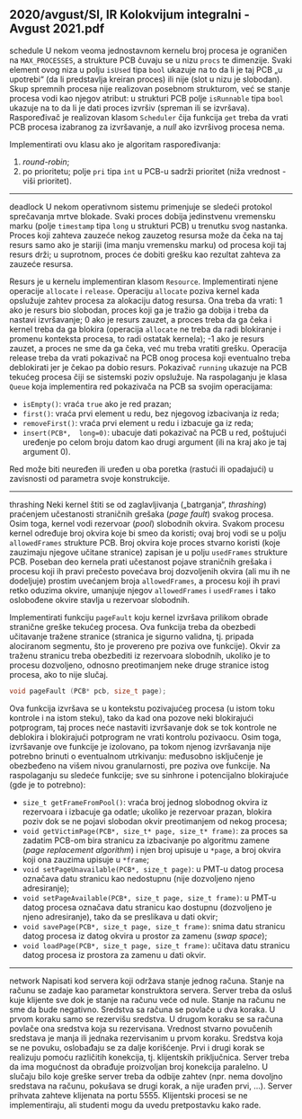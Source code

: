 2020/avgust/SI, IR Kolokvijum integralni - Avgust 2021.pdf
--------------------------------------------------------------------------------
schedule
U nekom veoma jednostavnom kernelu broj procesa je ograničen na `MAX_PROCESSES`, a strukture PCB  čuvaju  se  u  nizu `procs` te  dimenzije.  Svaki  element  ovog  niza  u  polju `isUsed` tipa `bool` ukazuje na to da li je taj PCB „u upotrebi“ (da li predstavlja kreiran proces) ili nije (slot u nizu je slobodan). Skup spremnih procesa nije realizovan posebnom strukturom, već se stanje procesa vodi kao njegov atribut: u strukturi PCB polje `isRunnable` tipa `bool` ukazuje na to da li je dati proces izvršiv (spreman ili se izvršava). Raspoređivač je realizovan klasom `Scheduler` čija funkcija `get` treba  da  vrati  PCB  procesa  izabranog  za  izvršavanje,  a *null* ako  izvršivog  procesa  nema.

Implementirati ovu klasu ako je algoritam raspoređivanja:

1. *round-robin*;
2. po prioritetu; polje `pri` tipa `int` u PCB-u sadrži prioritet (niža vrednost - viši prioritet).

--------------------------------------------------------------------------------
deadlock
U nekom operativnom sistemu primenjuje se sledeći protokol sprečavanja mrtve blokade. Svaki proces  dobija  jedinstvenu  vremensku  marku  (polje `timestamp` tipa `long` u  strukturi  PCB)  u trenutku svog nastanka. Proces koji zahteva zauzeće nekog zauzetog resursa može da čeka na taj resurs  samo  ako  je  stariji  (ima  manju  vremensku  marku)  od  procesa  koji  taj  resurs  drži;  u suprotnom, proces će dobiti grešku kao rezultat zahteva za zauzeće resursa. 

Resurs je u kernelu implementiran klasom `Resource`. Implementirati njene operacije `allocate`  i `release`.  Operaciju `allocate` poziva  kernel  kada  opslužuje  zahtev  procesa  za  alokaciju  datog resursa. Ona treba da vrati: 1 ako je resurs bio slobodan, proces koji ga je tražio ga dobija i treba da nastavi izvršavanje; 0 ako je resurs zauzet, a proces treba da ga čeka i kernel treba da ga blokira (operacija `allocate` ne  treba  da  radi  blokiranje  i  promenu  konteksta  procesa,  to  radi  ostatak kernela); -1 ako je resurs zauzet, a proces ne sme da ga čeka, već mu treba vratiti grešku. Operacija release treba da vrati  pokazivač na PCB onog procesa koji eventualno treba deblokirati jer je čekao pa dobio resurs. Pokazivač `running` ukazuje na PCB tekućeg procesa čiji se sistemski poziv opslužuje. Na raspolaganju je klasa `Queue` koja implementira red pokazivača na PCB sa svojim operacijama:

- `isEmpty()`: vraća `true` ako je red prazan; 
- `first()`: vraća prvi element u redu, bez njegovog izbacivanja iz reda; 
- `removeFirst()`: vraća prvi element u redu i izbacuje ga iz reda; 
- `insert(PCB*,  long=0)`:  ubacuje  dati  pokazivač  na  PCB u red, poštujući uređenje po celom broju datom kao drugi argument (ili na kraj ako je taj argument 0).

Red može biti neuređen ili uređen u oba poretka (rastući ili opadajući) u zavisnosti od parametra svoje konstrukcije. 

--------------------------------------------------------------------------------
thrashing
Neki  kernel  štiti  se  od  zaglavljivanja  („batrganja“, *thrashing*)  praćenjem  učestanosti  straničnih grešaka  (*page fault*)  svakog  procesa.  Osim  toga,  kernel  vodi  rezervoar  (*pool*)  slobodnih  okvira. Svakom procesu kernel  određuje broj okvira koje bi smeo da koristi; ovaj broj vodi se u polju `allowedFrames` strukture PCB. Broj okvira koje proces stvarno koristi (koje zauzimaju njegove učitane  stranice)  zapisan  je  u  polju `usedFrames` strukture  PCB.  Poseban  deo  kernela  prati učestanost pojave straničnih grešaka i procesu  koji ih pravi prečesto povećava broj dozvoljenih okvira (ali mu ih ne dodeljuje) prostim uvećanjem broja `allowedFrames`, a procesu koji ih pravi retko oduzima okvire, umanjuje njegov `allowedFrames`  i `usedFrames` i tako oslobođene okvire stavlja u rezervoar slobodnih.

Implementirati funkciju `pageFault` koju kernel izvršava prilikom obrade stranične greške tekućeg procesa. Ova funkcija treba da obezbedi učitavanje tražene stranice (stranica je sigurno validna, tj. pripada alociranom segmentu, što je provereno pre poziva ove funkcije). Okvir za traženu stranicu treba obezbediti iz rezervoara slobodnih, ukoliko je to procesu dozvoljeno, odnosno preotimanjem neke druge stranice istog procesa, ako to nije slučaj.
```cpp
void pageFault (PCB* pcb, size_t page);
```
Ova funkcija izvršava se u kontekstu pozivajućeg procesa (u istom toku kontrole i na istom steku), tako da kad ona pozove neki blokirajući potprogram, taj proces neće nastaviti izvršavanje dok se tok  kontrole  ne  deblokira  i  blokirajući  potprogram  ne  vrati  kontrolu  pozivaocu.  Osim  toga, izvršavanje  ove  funkcije  je  izolovano,  pa  tokom  njenog  izvršavanja  nije  potrebno  brinuti  o eventualnom utrkivanju: međusobno isključenje je obezbeđeno na višem nivou granularnosti, pre poziva ove funkcije. Na raspolaganju su sledeće funkcije; sve su sinhrone i potencijalno blokirajuće (gde je to potrebno):

- `size_t getFrameFromPool()`: vraća broj jednog slobodnog okvira iz rezervoara i izbacuje ga odatle; ukoliko je rezervoar prazan, blokira poziv dok se ne pojavi slobodan okvir preotimanjem od nekog procesa;
- `void getVictimPage(PCB*, size_t* page, size_t* frame)`: za proces sa zadatim PCB-om bira stranicu za izbacivanje po algoritmu zamene (*page replacement algorithm*) i njen broj upisuje u `*page`, a broj okvira koji ona zauzima upisuje u `*frame`;
- `void setPageUnavailable(PCB*, size_t page)`: u PMT-u datog procesa označava datu stranicu kao nedostupnu (nije dozvoljeno njeno adresiranje); 
- `void setPageAvailable(PCB*, size_t page, size_t frame)`: u PMT-u datog procesa označava datu stranicu kao dostupnu (dozvoljeno je njeno adresiranje), tako da se preslikava u dati okvir;
- `void savePage(PCB*, size_t page, size_t frame)`: snima datu stranicu datog procesa iz datog okvira u prostor za zamenu (*swap space*);
- `void loadPage(PCB*, size_t page, size_t frame)`: učitava datu stranicu datog procesa iz prostora za zamenu u dati okvir.

--------------------------------------------------------------------------------
network
Napisati kod servera koji održava stanje jednog računa. Stanje na računu se zadaje kao parametar konstruktora servera. Server treba da osluš kuje klijente sve dok je stanje na računu veće od nule. Stanje na računu ne sme da  bude negativno. Sredstva sa računa se povlače u dva koraka. U prvom koraku samo se rezervišu sredstva. U drugom koraku se sa računa povlače ona sredstva koja su rezervisana.  Vrednost  stvarno povučenih  sredstava  je manja  ili  jednaka  rezervisanim u  prvom koraku. Sredstva  koja  se  ne  povuku, oslobađaju  se  za  dalje  korišćenje.  Prvi  i  drugi  korak  se realizuju pomoću različitih konekcija, tj. klijentskih    priključnica. Server treba da ima mogućnost da obrađuje proizvoljan broj konekcija paralelno. U slučaju bilo koje greške server treba da odbije zahtev (npr. nema dovoljno sredstava na računu, pokušava se drugi korak, a nije urađen prvi, ...). Server  prihvata zahteve  klijenata na  portu  5555. Klijentski  procesi  se  ne  implementiraju,  ali studenti mogu da uvedu pretpostavku kako rade. 
